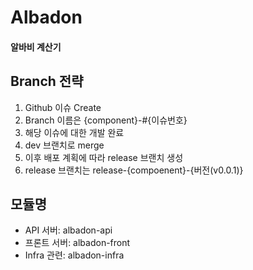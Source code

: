 # Albadon
#### 알바비 계산기 

## Branch 전략
1. Github 이슈 Create
2. Branch 이름은 {component}-#{이슈번호}
3. 해당 이슈에 대한 개발 완료
4. dev 브랜치로 merge
5. 이후 배포 계획에 따라 release 브랜치 생성
6. release 브랜치는 release-{compoenent}-{버전(v0.0.1)}

## 모듈명
* API 서버: albadon-api
* 프론트 서버: albadon-front
* Infra 관련: albadon-infra
